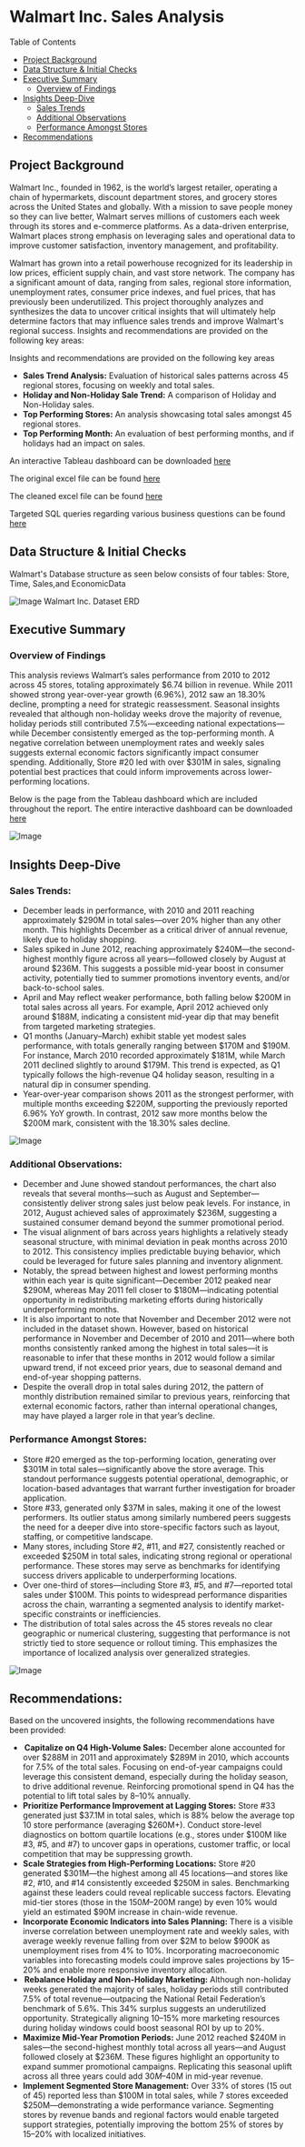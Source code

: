 # Walmart Inc. Sales Analysis

Table of Contents
- [Project Background](https://github.com/DanielZ08/WalmartSalesAnalysis/blob/main/README.md#project-background)
- [Data Structure & Initial Checks](https://github.com/DanielZ08/WalmartSalesAnalysis/blob/main/README.md#data-structure--initial-checks)
- [Executive Summary](https://github.com/DanielZ08/WalmartSalesAnalysis/blob/main/README.md#executive-summary)
  - [Overview of Findings](https://github.com/DanielZ08/WalmartSalesAnalysis/blob/main/README.md#overview-of-findings)
- [Insights Deep-Dive](https://github.com/DanielZ08/WalmartSalesAnalysis/blob/main/README.md#insights-deep-dive)
  - [Sales Trends](https://github.com/DanielZ08/WalmartSalesAnalysis/blob/main/README.md#sales-trends)
  - [Additional Observations](https://github.com/DanielZ08/WalmartSalesAnalysis/blob/main/README.md#additional-observations)
  - [Performance Amongst Stores](https://github.com/DanielZ08/WalmartSalesAnalysis/blob/main/README.md#performance-amongst-stores)
- [Recommendations](https://github.com/DanielZ08/WalmartSalesAnalysis/blob/main/README.md#recommendations)    


## Project Background
Walmart Inc., founded in 1962, is the world’s largest retailer, operating a chain of hypermarkets, discount department stores, and grocery stores across the United States and globally. With a mission to save people money so they can live better, Walmart serves millions of customers each week through its stores and e-commerce platforms. As a data-driven enterprise, Walmart places strong emphasis on leveraging sales and operational data to improve customer satisfaction, inventory management, and profitability. 

Walmart has grown into a retail powerhouse recognized for its leadership in low prices, efficient supply chain, and vast store network.
The company has a significant amount of data, ranging from sales, regional store information, unemployment rates, consumer price indexes, and fuel prices, that has previously been underutilized. This project thoroughly analyzes and synthesizes the data to uncover critical insights that will ultimately help determine factors that may influence sales trends and improve Walmart's regional success.
Insights and recommendations are provided on the following key areas:

Insights and recommendations are provided on the following key areas
- **Sales Trend Analysis:**  Evaluation of historical sales patterns across 45 regional stores, focusing on weekly and total sales.
- **Holiday and Non-Holiday Sale Trend:** A comparison of Holiday and Non-Holiday sales.
- **Top Performing Stores:** An analysis showcasing total sales amongst 45 regional stores.
- **Top Performing Month:** An evaluation of best performing months, and if holidays had an impact on sales.

An interactive Tableau dashboard can be downloaded [here](https://public.tableau.com/shared/KXMBGGMHZ?:display_count=n&:origin=viz_share_link)

The original excel file can be found [here](https://www.kaggle.com/datasets/mikhail1681/walmart-sales/data)

The cleaned excel file can be found [here](https://github.com/DanielZ08/WalmartSalesAnalysis/blob/main/Walmart_Sales.xlsx)

Targeted SQL queries regarding various business questions can be found [here](https://github.com/DanielZ08/WalmartSalesAnalysis/blob/main/SQLWalmart.sql)

## Data Structure & Initial Checks 
Walmart's Database structure as seen below consists of four tables: Store, Time, Sales,and EconomicData 

![Image](https://github.com/user-attachments/assets/75233d92-97ce-4be0-81e1-41c13881ddeb)
Walmart Inc. Dataset ERD

## Executive Summary

### Overview of Findings
This analysis reviews Walmart’s sales performance from 2010 to 2012 across 45 stores, totaling approximately $6.74 billion in revenue. While 2011 showed strong year-over-year growth (6.96%), 2012 saw an 18.30% decline, prompting a need for strategic reassessment. Seasonal insights revealed that although non-holiday weeks drove the majority of revenue, holiday periods still contributed 7.5%—exceeding national expectations—while December consistently emerged as the top-performing month. A negative correlation between unemployment rates and weekly sales suggests external economic factors significantly impact consumer spending. Additionally, Store #20 led with over $301M in sales, signaling potential best practices that could inform improvements across lower-performing locations.

Below is the page from the Tableau dashboard which are included throughout the report. The entire interactive dashboard can be downloaded [here](https://public.tableau.com/shared/KXMBGGMHZ?:display_count=n&:origin=viz_share_link)

![Image](https://github.com/user-attachments/assets/71815d95-6d4d-44c0-a1f1-1970eb8e5fbe)

## Insights Deep-Dive

### Sales Trends:
- December leads in performance, with 2010 and 2011 reaching approximately $290M in total sales—over 20% higher than any other month. This highlights December as a critical driver of annual revenue, likely due to holiday shopping.
- Sales spiked in June 2012, reaching approximately $240M—the second-highest monthly figure across all years—followed closely by August at around $236M. This suggests a possible mid-year boost in consumer activity, potentially tied to summer promotions inventory events, and/or back-to-school sales.
- April and May reflect weaker performance, both falling below $200M in total sales across all years. For example, April 2012 achieved only around $188M, indicating a consistent mid-year dip that may benefit from targeted marketing strategies.
- Q1 months (January–March) exhibit stable yet modest sales performance, with totals generally ranging between $170M and $190M. For instance, March 2010 recorded approximately $181M, while March 2011 declined slightly to around $179M. This trend is expected, as Q1 typically follows the high-revenue Q4 holiday season, resulting in a natural dip in consumer spending.
- Year-over-year comparison shows 2011 as the strongest performer, with multiple months exceeding $220M, supporting the previously reported 6.96% YoY growth. In contrast, 2012 saw more months below the $200M mark, consistent with the 18.30% sales decline.

![Image](https://github.com/user-attachments/assets/c1ce7d3d-38c8-44a7-9c65-514acdf2dda2)

### Additional Observations:
- December and June showed standout performances, the chart also reveals that several months—such as August and September—consistently deliver strong sales just below peak levels. For instance, in 2012, August achieved sales of approximately $236M, suggesting a sustained consumer demand beyond the summer promotional period.
- The visual alignment of bars across years highlights a relatively steady seasonal structure, with minimal deviation in peak months across 2010 to 2012. This consistency implies predictable buying behavior, which could be leveraged for future sales planning and inventory alignment.
- Notably, the spread between highest and lowest performing months within each year is quite significant—December 2012 peaked near $290M, whereas May 2011 fell closer to $180M—indicating potential opportunity in redistributing marketing efforts during historically underperforming months.
- It is also important to note that November and December 2012 were not included in the dataset shown. However, based on historical performance in November and December of 2010 and 2011—where both months consistently ranked among the highest in total sales—it is reasonable to infer that these months in 2012 would follow a similar upward trend, if not exceed prior years, due to seasonal demand and end-of-year shopping patterns.
- Despite the overall drop in total sales during 2012, the pattern of monthly distribution remained similar to previous years, reinforcing that external economic factors, rather than internal operational changes, may have played a larger role in that year’s decline.

### Performance Amongst Stores:
- Store #20 emerged as the top-performing location, generating over $301M in total sales—significantly above the store average. This standout performance suggests potential operational, demographic, or location-based advantages that warrant further investigation for broader application.
- Store #33, generated only $37M in sales, making it one of the lowest performers. Its outlier status among similarly numbered peers suggests the need for a deeper dive into store-specific factors such as layout, staffing, or competitive landscape.
- Many stores, including Store #2, #11, and #27, consistently reached or exceeded $250M in total sales, indicating strong regional or operational performance. These stores may serve as benchmarks for identifying success drivers applicable to underperforming locations.
- Over one-third of stores—including Store #3, #5, and #7—reported total sales under $100M. This points to widespread performance disparities across the chain, warranting a segmented analysis to identify market-specific constraints or inefficiencies.
- The distribution of total sales across the 45 stores reveals no clear geographic or numerical clustering, suggesting that performance is not strictly tied to store sequence or rollout timing. This emphasizes the importance of localized analysis over generalized strategies.

![Image](https://github.com/user-attachments/assets/52bb98ea-91f0-4ae2-93c0-b93e52266d42)

## Recommendations: 

Based on the uncovered insights, the following recommendations have been provided: 
-  **Capitalize on Q4 High-Volume Sales:** December alone accounted for over $288M in 2011 and approximately $289M in 2010, which accounts for 7.5% of the total sales. Focusing on end-of-year campaigns could leverage this consistent demand, especially during the holiday season, to drive additional revenue. Reinforcing promotional spend in Q4 has the potential to lift total sales by 8–10% annually.
- **Prioritize Performance Improvement at Lagging Stores:** Store #33 generated just $37.1M in total sales, which is 88% below the average top 10 store performance (averaging $260M+). Conduct store-level diagnostics on bottom quartile locations (e.g., stores under $100M like #3, #5, and #7) to uncover gaps in operations, customer traffic, or local competition that may be suppressing growth.
- **Scale Strategies from High-Performing Locations:** Store #20 generated $301M—the highest among all 45 locations—and stores like #2, #10, and #14 consistently exceeded $250M in sales. Benchmarking against these leaders could reveal replicable success factors. Elevating mid-tier stores (those in the $150M–$200M range) by even 10% would yield an estimated $90M increase in chain-wide revenue.
- **Incorporate Economic Indicators into Sales Planning:** There is a visible inverse correlation between unemployment rate and weekly sales, with average weekly revenue falling from over $2M to below $900K as unemployment rises from 4% to 10%. Incorporating macroeconomic variables into forecasting models could improve sales projections by 15–20% and enable more responsive inventory allocation.
-  **Rebalance Holiday and Non-Holiday Marketing:** Although non-holiday weeks generated the majority of sales, holiday periods still contributed 7.5% of total revenue—outpacing the National Retail Federation’s benchmark of 5.6%. This 34% surplus suggests an underutilized opportunity. Strategically aligning 10–15% more marketing resources during holiday windows could boost seasonal ROI by up to 20%.
- **Maximize Mid-Year Promotion Periods:** June 2012 reached $240M in sales—the second-highest monthly total across all years—and August followed closely at $236M. These figures highlight an opportunity to expand summer promotional campaigns. Replicating this seasonal uplift across all three years could add $30M–$40M in mid-year revenue.
- **Implement Segmented Store Management:** Over 33% of stores (15 out of 45) reported less than $100M in total sales, while 7 stores exceeded $250M—demonstrating a wide performance variance. Segmenting stores by revenue bands and regional factors would enable targeted support strategies, potentially improving the bottom 25% of stores by 15–20% with localized initiatives.
  

  

